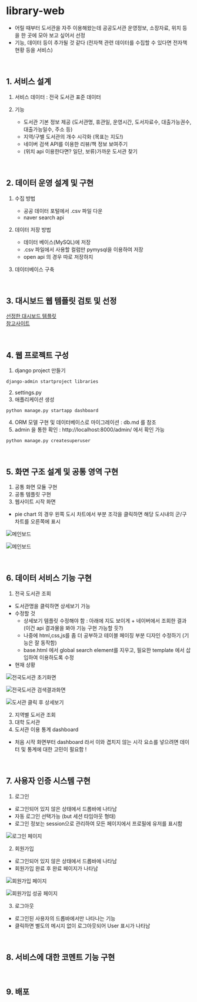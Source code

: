 # library-web  
- 어릴 때부터 도서관을 자주 이용해왔는데 공공도서관 운영정보, 소장자료, 위치 등을 한 곳에 모아 보고 싶어서 선정
- 기능, 데이터 등이 추가될 것 같다 (전자책 관련 데이터를 수집할 수 있다면 전자책 현황 등을 서비스)

<br>

## 1. 서비스 설계  
1. 서비스 데이터 : 전국 도서관 표준 데이터  

2. 기능
    - 도서관 기본 정보 제공 (도서관명, 휴관일, 운영시간, 도서자료수, 대출가능권수, 대출가능일수, 주소 등)
    - 지역/구별 도서관의 개수 시각화 (목표는 지도!)
    - 네이버 검색 API를 이용한 리뷰/책 정보 보여주기
    - (위치 api 이용한다면? 일단, 보류)가까운 도서관 찾기

<br>

## 2. 데이터 운영 설계 및 구현
1. 수집 방법
    - 공공 데이터 포털에서 .csv 파일 다운
    - naver search api

2. 데이터 저장 방법
    - 데이터 베이스(MySQL)에 저장
    - .csv 파일에서 사용할 컬럼만 pymysql을 이용하여 저장
    - open api 의 경우 따로 저장하지 

3. 데이터베이스 구축

<br>

## 3. 대시보드 웹 템플릿 검토 및 선정
[선정한 대시보드 템플릿](https://github.com/puikinsh/kiaalap)  
[참고사이트](https://colorlib.com/wp/free-dashboard-templates/)

<br>

## 4. 웹 프로젝트 구성
1. django project 만들기
```
django-admin startproject libraries
```
2. settings.py
3. 애플리케이션 생성
```
python manage.py startapp dashboard
```
4. ORM 모델 구현 및 데이터베이스로 마이그레이션 : db.md 를 참조
5. admin 을 통한 확인 : http://localhost:8000/admin/ 에서 확인 가능
```
python manage.py createsuperuser
```

<br>

## 5. 화면 구조 설계 및 공통 영역 구현
1. 공통 화면 모듈 구현
2. 공통 템플릿 구현
3. 웹사이트 시작 화면
- pie chart 의 경우 왼쪽 도시 차트에서 부분 조각을 클릭하면 해당 도시내의 군/구 차트를 오른쪽에 표시

![메인보드](https://img1.daumcdn.net/thumb/R1280x0/?scode=mtistory2&fname=https%3A%2F%2Fblog.kakaocdn.net%2Fdn%2Fw8ewb%2FbtqToxd4erp%2F6HQWqEe8tpYlc33zC7232k%2Fimg.png)

![메인보드](https://img1.daumcdn.net/thumb/R1280x0/?scode=mtistory2&fname=https%3A%2F%2Fblog.kakaocdn.net%2Fdn%2FtoVPu%2FbtqTvQjbGVE%2Fsr7qxRn6DqNJWEiIYtctZK%2Fimg.png)

<br>

## 6. 데이터 서비스 기능 구현
1. 전국 도서관 조회
- 도서관명을 클릭하면 상세보기 가능
- 수정할 것
    * 상세보기 템플릿 수정해야 함 : 아래에 지도 보이게 + 네이버에서 조회한 결과 (이건 api 결과물을 봐야 기능 구현 가능할 듯?)
    * 나중에 html,css,js를 좀 더 공부하고 테이블 페이징 부분 디자인 수정하기 (기능은 잘 동작함)
    * base.html 에서 global search element를 지우고, 필요한 template 에서 삽입하여 이용하도록 수정
- 현재 상황

![전국도서관 초기화면](https://img1.daumcdn.net/thumb/R1280x0/?scode=mtistory2&fname=https%3A%2F%2Fblog.kakaocdn.net%2Fdn%2Fb309tp%2FbtqTrRQtoyD%2FzYvepjTAC6lKzc7jSDQr71%2Fimg.png)

![전국도서관 검색결과화면](https://img1.daumcdn.net/thumb/R1280x0/?scode=mtistory2&fname=https%3A%2F%2Fblog.kakaocdn.net%2Fdn%2FohT9O%2FbtqTkhv6ae3%2FvvIga1um2tKQKRlpLMrjQK%2Fimg.png)

![도서관 클릭 후 상세보기](https://img1.daumcdn.net/thumb/R1280x0/?scode=mtistory2&fname=https%3A%2F%2Fblog.kakaocdn.net%2Fdn%2FptZ5J%2FbtqSTJfiAPp%2FKDwlWfUhWqiyZ88s5xU7K0%2Fimg.png)

2. 지역별 도서관 조회
3. 대학 도서관
4. 도서관 이용 통계 dashboard
- 처음 시작 화면부터 dashboard 라서 이와 겹치지 않는 시각 요소를 넣으려면 데이터 및 통계에 대한 고민이 필요함 !

<br>

## 7. 사용자 인증 시스템 구현
1. 로그인
- 로그인되어 있지 않은 상태에서 드롭바에 나타남
- 자동 로그인 선택가능 (but 세션 타임아웃 형태)
- 로그인 정보는 session으로 관리하여 모든 페이지에서 프로필에 유저를 표시함

![로그인 페이지](https://img1.daumcdn.net/thumb/R1280x0/?scode=mtistory2&fname=https%3A%2F%2Fblog.kakaocdn.net%2Fdn%2FBVzvD%2FbtqTvRoPEtD%2F1FKGjfHmHJKGKA9d3HkOXK%2Fimg.png)

2. 회원가입
- 로그인되어 있지 않은 상태에서 드롭바에 나타남
- 회원가입 완료 후 완료 페이지가 나타남

![회원가입 페이지](https://img1.daumcdn.net/thumb/R1280x0/?scode=mtistory2&fname=https%3A%2F%2Fblog.kakaocdn.net%2Fdn%2FpC3J5%2FbtqTwXPSC31%2Fk4ehqUyYZfaiGkF1kAOO2K%2Fimg.png)

![회원가입 성공 페이지](https://img1.daumcdn.net/thumb/R1280x0/?scode=mtistory2&fname=https%3A%2F%2Fblog.kakaocdn.net%2Fdn%2FMvN6r%2FbtqTowl1HFH%2F3DB9hUCxt0dUnsFsN54N7K%2Fimg.png)

3. 로그아웃
- 로그인된 사용자의 드롭바에서만 나타나는 기능
- 클릭하면 별도의 메시지 없이 로그아웃되어 User 표시가 나타남

<br>

## 8. 서비스에 대한 코멘트 기능 구현

<br>

## 9. 배포

<br>
